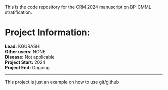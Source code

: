 This is the code repository for the CRM 2024 manuscript on BP-CMML stratification.

# Project Information:
 
**Lead:** KGURASHI  
**Other users:** NONE  
**Disease:** Not applicable  
**Project Start:** 2024  
**Project End:** Ongoing  
 
---
 
This project is just an example on how to use git/github
